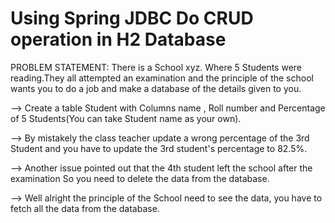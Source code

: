 # Using Spring JDBC Do CRUD operation in H2 Database

PROBLEM STATEMENT: There is a School xyz. Where 5 Students were reading.They all attempted an examination and the principle of the school wants you to do a job and make a database of the details given to you.

--> Create a table Student with Columns name , Roll number and Percentage of 5 Students(You can take Student name as your own).

--> By mistakely the class teacher update a wrong percentage of the 3rd Student and you have to update the 3rd student's percentage to 82.5%.

--> Another issue pointed out that the 4th student left the school after the examination So you need to delete the data from the database.

--> Well alright the principle of the School need to see the data, you have to fetch all the data from the database.
